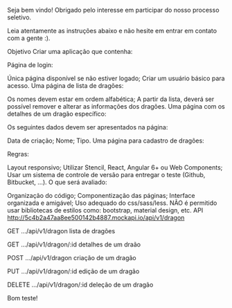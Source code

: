 Seja bem vindo! Obrigado pelo interesse em participar do nosso processo seletivo.

Leia atentamente as instruções abaixo e não hesite em entrar em contato com a gente :).

Objetivo
Criar uma aplicação que contenha​:

Página de login:

Única página disponível se não estiver logado;
Criar um usuário básico para acesso.
Uma página de lista de dragões:

Os nomes devem estar em ordem alfabética;
A partir da lista, deverá ser possível remover e alterar as informações dos dragões.
Uma página com os detalhes de um dragão específico:

Os seguintes dados devem ser apresentados na página:

Data de criação;
Nome;
Tipo.
Uma página para cadastro de dragões:

Regras:

Layout responsivo;
Utilizar Stencil, React, Angular 6+ ou Web Components;
Usar um sistema de controle de versão para entregar o teste (Github, Bitbucket, ...).
O que será avaliado:

Organização do código;
Componentização das páginas;
Interface organizada e amigável;
Uso adequado do css/sass/less. NÃO é permitido usar bibliotecas de estilos como: bootstrap, material design, etc.
API
http://5c4b2a47aa8ee500142b4887.mockapi.io/api/v1/dragon

GET .../api/v1/dragon
lista de dragões

GET .../api/v1/dragon/:id
detalhes de um draão

POST .../api/v1/dragon
criação de um dragão

PUT .../api/v1/dragon/:id
edição de um dragão

DELETE .../api/v1/dragon/:id
deleção de um dragão

Bom teste!
